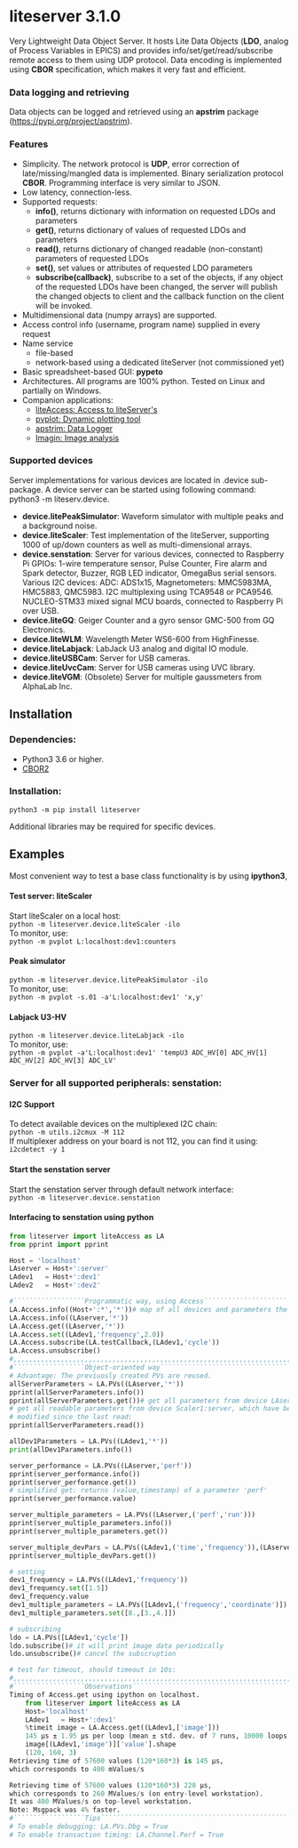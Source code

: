 # liteserver 3.1.0
Very Lightweight Data Object Server. 
It hosts Lite Data Objects (**LDO**, analog of Process Variables in 
EPICS) and provides info/set/get/read/subscribe remote access to them using 
UDP protocol. Data encoding is implemented using **CBOR** specification, 
which makes it very fast and efficient.

### Data logging and retrieving
Data objects can be logged and retrieved using an **apstrim** package (https://pypi.org/project/apstrim).

### Features
 - Simplicity. The network protocol is **UDP**, error correction of 
late/missing/mangled data is implemented. Binary serialization protocol **CBOR**. 
Programming interface is very similar to JSON.
 - Low latency, connection-less.
 - Supported requests:
   - **info()**, returns dictionary with information on requested LDOs and 
   parameters
   - **get()**, returns dictionary of values of requested LDOs and parameters
   - **read()**, returns dictionary of changed readable (non-constant) 
   parameters of requested LDOs
   - **set()**, set values or attributes of requested LDO parameters
   - **subscribe(callback)**, subscribe to a set of the objects, if any object 
of the requested LDOs have been changed, the server will publish the changed 
objects to client and the callback function on the client will be invoked.
 - Multidimensional data (numpy arrays) are supported.
 - Access control info (username, program name) supplied in every request
 - Name service
   - file-based
   - network-based using a dedicated liteServer  (not commissioned yet)
 - Basic spreadsheet-based GUI: **pypeto**
 - Architectures. All programs are 100% python. Tested on Linux and partially on Windows.
 - Companion applications:
   - [liteAccess: Access to liteServer's](https://pypi.org/project/liteaccess)
   - [pvplot: Dynamic plotting tool](https://pypi.org/project/pvplot)
   - [apstrim: Data Logger](https://pypi.org/project/apstrim)
   - [Imagin: Image analysis](https://github.com/ASukhanov/Imagin) 

### Supported devices
Server implementations for various devices are located in .device sub-package. 
A device server can be started using following command:<br>
    python3 -m liteserv.device.<deviceName> <Arguments>

- **device.litePeakSimulator**: Waveform simulator with multiple peaks and a background noise.
- **device.liteScaler**: Test implementation of the liteServer, 
supporting 1000 of up/down counters as well as multi-dimensional arrays.
- **device.senstation**: Server for various devices, connected to Raspberry Pi
GPIOs: 1-wire temperature sensor, Pulse Counter, Fire alarm and Spark detector,
Buzzer, RGB LED indicator, OmegaBus serial sensors. 
Various I2C devices: ADC: ADS1x15, Magnetometers: MMC5983MA, HMC5883, QMC5983.
I2C multiplexing using TCA9548 or PCA9546.
NUCLEO-STM33 mixed signal MCU boards, connected to Raspberry Pi over USB.
- **device.liteGQ**: Geiger Counter and a gyro sensor GMC-500 from GQ Electronics.
- **device.liteWLM**: Wavelength Meter WS6-600 from HighFinesse.
- **device.liteLabjack**: LabJack U3 analog and digital IO module.
- **device.liteUSBCam**: Server for USB cameras.
- **device.liteUvcCam**: Server for USB cameras using UVC library.
- **device.liteVGM**: (Obsolete) Server for multiple gaussmeters from AlphaLab Inc.

## Installation

### Dependencies:
- Python3 3.6 or higher.
- [CBOR2](https://pypi.org/project/cbor2/)

### Installation:<br>
```python3 -m pip install liteserver```

Additional libraries may be required for specific devices.

## Examples
Most convenient way to test a base class functionality is by using **ipython3**, 

#### Test server: liteScaler
Start liteScaler on a local host:<br>
```python -m liteserver.device.liteScaler -ilo```<br>
To monitor, use:<br>
```python -m pvplot L:localhost:dev1:counters```

#### Peak simulator
```python -m liteserver.device.litePeakSimulator -ilo```<br>
To monitor, use:<br>
```python -m pvplot -s.01 -a'L:localhost:dev1' 'x,y'```

#### Labjack U3-HV
```python -m liteserver.device.liteLabjack -ilo```<br>
To monitor, use:<br>
```python -m pvplot -a'L:localhost:dev1' 'tempU3 ADC_HV[0] ADC_HV[1] ADC_HV[2] ADC_HV[3] ADC_LV'```

### Server for all supported peripherals: senstation:
#### I2C Support
To detect available devices on the multiplexed I2C chain:<br>
```python -m utils.i2cmux -M 112```<br>
If multiplexer address on your board is not 112, you can find it using:<br>
```i2cdetect -y 1```

#### Start the senstation server
Start the senstation server through default network interface:<br>
```python -m liteserver.device.senstation```

#### Interfacing to senstation using python
```python
from liteserver import liteAccess as LA 
from pprint import pprint

Host = 'localhost'
LAserver = Host+':server'
LAdev1   = Host+':dev1'
LAdev2   = Host+':dev2'

#``````````````````Programmatic way, using Access`````````````````````````````
LA.Access.info((Host+':*','*'))# map of all devices and parameters the Host
LA.Access.info((LAserver,'*'))
LA.Access.get((LAserver,'*'))
LA.Access.set((LAdev1,'frequency',2.0))
LA.Access.subscribe(LA.testCallback,(LAdev1,'cycle'))
LA.Access.unsubscribe()
#,,,,,,,,,,,,,,,,,,,,,,,,,,,,,,,,,,,,,,,,,,,,,,,,,,,,,,,,,,,,,,,,,,,,,,,,,,,,,	
#``````````````````Object-oriented way````````````````````````````````````````
# Advantage: The previuosly created PVs are reused.
allServerParameters = LA.PVs((LAserver,'*'))
pprint(allServerParameters.info())
pprint(allServerParameters.get())# get all parameters from device LAserver
# get all readable parameters from device Scaler1:server, which have been 
# modified since the last read:
pprint(allServerParameters.read())

allDev1Parameters = LA.PVs((LAdev1,'*'))
print(allDev1Parameters.info())

server_performance = LA.PVs((LAserver,'perf'))
pprint(server_performance.info())
pprint(server_performance.get())
# simplified get: returns (value,timestamp) of a parameter 'perf' 
pprint(server_performance.value)

server_multiple_parameters = LA.PVs((LAserver,('perf','run')))
pprint(server_multiple_parameters.info())
pprint(server_multiple_parameters.get())

server_multiple_devPars = LA.PVs((LAdev1,('time','frequency')),(LAserver,('statistics','perf')))
pprint(server_multiple_devPars.get())

# setting
dev1_frequency = LA.PVs((LAdev1,'frequency'))
dev1_frequency.set([1.5])
dev1_frequency.value
dev1_multiple_parameters = LA.PVs([LAdev1,('frequency','coordinate')])
dev1_multiple_parameters.set([8.,[3.,4.]])

# subscribing
ldo = LA.PVs([LAdev1,'cycle'])
ldo.subscribe()# it will print image data periodically
ldo.unsubscribe()# cancel the subscruption

# test for timeout, should timeout in 10s:
#,,,,,,,,,,,,,,,,,,,,,,,,,,,,,,,,,,,,,,,,,,,,,,,,,,,,,,,,,,,,,,,,,,,,,,,,,,,,,
#``````````````````Observations```````````````````````````````````````````````
Timing of Access.get using ipython on localhost.
    from liteserver import liteAccess as LA
    Host='localhost'
    LAdev1   = Host+':dev1'
    %timeit image = LA.Access.get((LAdev1,['image']))
    145 µs ± 1.95 µs per loop (mean ± std. dev. of 7 runs, 10000 loops each)
    image[(LAdev1,'image')]['value'].shape
    (120, 160, 3)
Retrieving time of 57600 values (120*160*3) is 145 µs,
which corresponds to 400 mValues/s

Retrieving time of 57600 values (120*160*3) 220 µs,
which corresponds to 260 MValues/s (on entry-level workstation). 
It was 400 MValues/s on top-level workstation.
Note: Msgpack was 4% faster.
#``````````````````Tips```````````````````````````````````````````````````````
# To enable debugging: LA.PVs.Dbg = True
# To enable transaction timing: LA.Channel.Perf = True
```
